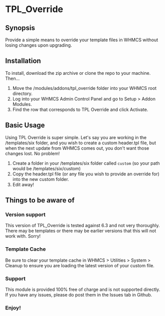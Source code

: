 # TPL_Override
## Synopsis

Provide a simple means to override your template files in WHMCS without losing changes upon upgrading.

## Installation

To install, download the zip archive or clone the repo to your machine. Then...

1. Move the /modules/addons/tpl_override folder into your WHMCS root directory.
2. Log into your WHMCS Admin Control Panel and go to Setup > Addon Modules.
3. Find the row that corresponds to TPL Override and click Activate.


## Basic Usage

Using TPL Override is super simple.  Let's say you are working in the /templates/six folder, and you wish to create a custom header.tpl file, but when the next update from WHMCS comes out, you don't want those changes lost.  No problem!

1. Create a folder in your /templates/six folder called `custom` (so your path would be /templates/six/custom)
2. Copy the header.tpl file (or any file you wish to provide an override for) into the new custom folder.
3. Edit away!

## Things to be aware of

### Version support
This version of TPL_Override is tested against 6.3 and not very thoroughly.  There may be templates or there may be earlier versions that this will not work with.  Sorry!

### Template Cache
Be sure to clear your template cache in WHMCS > Utilities > System > Cleanup to ensure you are loading the latest version of your custom file.

### Support
This module is provided 100% free of charge and is not supported directly.  If you have any issues, please do post them in the Issues tab in Github.

### Enjoy!